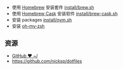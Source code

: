 * 使用 [Homebrew](http://brew.sh/index_zh-cn.html) 安装套件 [install/brew.sh](install/brew.sh)
* 使用 [Homebrew Cask](http://caskroom.io/) 安装软件 [install/brew-cask.sh](install/brew-cask.sh)
* 安装 packages [install/nvm.sh](install/nvm.sh)
* 安装 [oh-my-zsh](http://ohmyz.sh/)

## 资源

* [GitHub ❤ ~/](http://dotfiles.github.com/)
* https://github.com/nicksp/dotfiles
